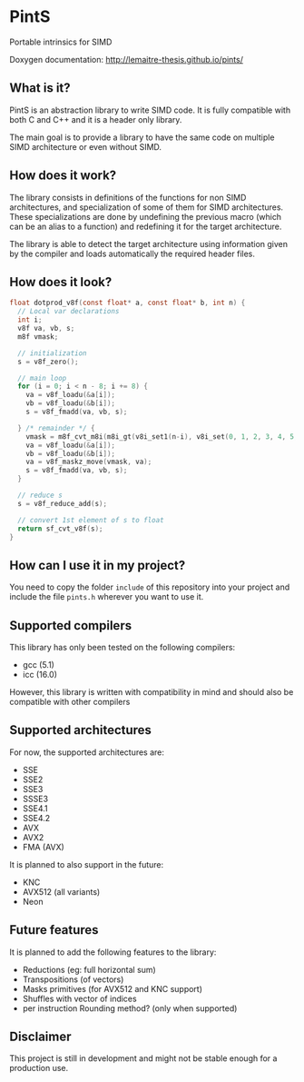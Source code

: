 # PintS

Portable intrinsics for SIMD

Doxygen documentation: http://lemaitre-thesis.github.io/pints/

## What is it?

PintS is an abstraction library to write SIMD code.
It is fully compatible with both C and C++ and it is a header only library.

The main goal is to provide a library to have the same code
on multiple SIMD architecture or even without SIMD.

## How does it work?

The library consists in definitions of the functions for non SIMD architectures,
and specialization of some of them for SIMD architectures.
These specializations are done by undefining the previous macro
(which can be an alias to a function)
and redefining it for the target architecture.

The library is able to detect the target architecture using information
given by the compiler and loads automatically the required header files.

## How does it look?

~~~c
float dotprod_v8f(const float* a, const float* b, int n) {
  // Local var declarations
  int i;
  v8f va, vb, s;
  m8f vmask;

  // initialization
  s = v8f_zero();

  // main loop
  for (i = 0; i < n - 8; i += 8) {
    va = v8f_loadu(&a[i]);
    vb = v8f_loadu(&b[i]);
    s = v8f_fmadd(va, vb, s);

  } /* remainder */ {
    vmask = m8f_cvt_m8i(m8i_gt(v8i_set1(n-i), v8i_set(0, 1, 2, 3, 4, 5, 6, 7)));
    va = v8f_loadu(&a[i]);
    vb = v8f_loadu(&b[i]);
    va = v8f_maskz_move(vmask, va);
    s = v8f_fmadd(va, vb, s);
  }

  // reduce s
  s = v8f_reduce_add(s);

  // convert 1st element of s to float
  return sf_cvt_v8f(s);
}
~~~

## How can I use it in my project?

You need to copy the folder `include` of this repository into your project
and include the file `pints.h` wherever you want to use it.

## Supported compilers

This library has only been tested on the following compilers:
- gcc (5.1)
- icc (16.0)

However, this library is written with compatibility in mind
and should also be compatible with other compilers

## Supported architectures

For now, the supported architectures are:
- SSE
- SSE2
- SSE3
- SSSE3
- SSE4.1
- SSE4.2
- AVX
- AVX2
- FMA (AVX)

It is planned to also support in the future:
- KNC
- AVX512 (all variants)
- Neon

## Future features

It is planned to add the following features to the library:
- Reductions (eg: full horizontal sum)
- Transpositions (of vectors)
- Masks primitives (for AVX512 and KNC support)
- Shuffles with vector of indices
- per instruction Rounding method? (only when supported)


## Disclaimer

This project is still in development and might not be stable enough
for a production use.
